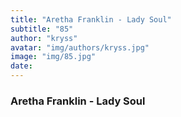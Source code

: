 ```yaml
---
title: "Aretha Franklin - Lady Soul"
subtitle: "85"
author: "kryss"
avatar: "img/authors/kryss.jpg"
image: "img/85.jpg"
date:
---
```


### Aretha Franklin - Lady Soul
